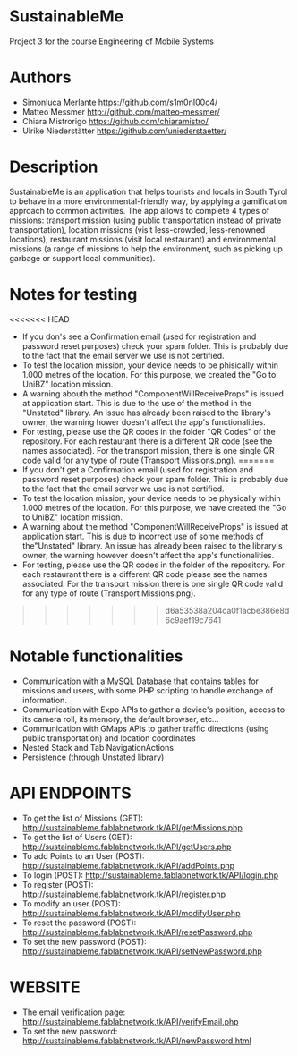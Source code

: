 # SustainableMe
Project 3 for the course Engineering of Mobile Systems

# Authors
- Simonluca Merlante https://github.com/s1m0nI00c4/
- Matteo Messmer http://github.com/matteo-messmer/
- Chiara Mistrorigo https://github.com/chiaramistro/
- Ulrike Niederstätter https://github.com/uniederstaetter/


# Description
SustainableMe is an application that helps tourists and locals in South Tyrol to behave in a more environmental-friendly way, by applying a gamification approach to common activities. The app allows to complete 4 types of missions: transport mission (using public transportation instead of private transportation), location missions (visit less-crowded, less-renowned locations), restaurant missions (visit local restaurant) and environmental missions (a range of missions to help the environment, such as picking up garbage or support local communities).

# Notes for testing
<<<<<<< HEAD
- If you don's see a Confirmation email (used for registration and password reset purposes) check your spam folder. This is probably due to the fact that the email server we use is not certified.
- To test the location mission, your device needs to be phisically within 1.000 metres of the location. For this purpose, we created the "Go to UniBZ" location mission.
- A warning abouth the method "ComponentWillReceiveProps" is issued at application start. This is due to the use of the method in the "Unstated" library. An issue has already been raised to the library's owner; the warning hower doesn't affect the app's functionalities.
- For testing, please use the QR codes in the folder "QR Codes" of the repository. For each restaurant there is a different QR code (see the names associated). For the transport mission, there is one single QR code valid for any type of route (Transport Missions.png).
=======
- If you don't get a Confirmation email (used for registration and password reset purposes) check your spam folder. This is probably due to the fact that the email server we use is not certified.
- To test the location mission, your device needs to be physically within 1.000 metres of the location. For this purpose, we have created the "Go to UniBZ" location mission.
- A warning about the method "ComponentWillReceiveProps" is issued at application start. This is due to incorrect use of some methods of the"Unstated" library. An issue has already been raised to the library's owner; the warning however doesn't affect the app's functionalities.
- For testing, please use the QR codes in the folder of the repository. For each restaurant there is a different QR code please see the names associated. For the transport mission there is one single QR code valid for any type of route (Transport Missions.png). 
>>>>>>> d6a53538a204ca0f1acbe386e8d6c9aef19c7641


# Notable functionalities
- Communication with a MySQL Database that contains tables for missions and users, with some PHP scripting to handle exchange of information.
- Communication with Expo APIs to gather a device's position, access to its camera roll, its memory, the default browser, etc...
- Communication with GMaps APIs to gather traffic directions (using public transportation) and location coordinates
- Nested Stack and Tab NavigationActions
- Persistence (through Unstated library)


# API ENDPOINTS
- To get the list of Missions (GET): http://sustainableme.fablabnetwork.tk/API/getMissions.php
- To get the list of Users (GET): http://sustainableme.fablabnetwork.tk/API/getUsers.php
- To add Points to an User (POST): http://sustainableme.fablabnetwork.tk/API/addPoints.php
- To login (POST): http://sustainableme.fablabnetwork.tk/API/login.php
- To register (POST): http://sustainableme.fablabnetwork.tk/API/register.php
- To modify an user (POST): http://sustainableme.fablabnetwork.tk/API/modifyUser.php
- To reset the password (POST): http://sustainableme.fablabnetwork.tk/API/resetPassword.php
- To set the new password (POST): http://sustainableme.fablabnetwork.tk/API/setNewPassword.php

# WEBSITE
- The email verification page: http://sustainableme.fablabnetwork.tk/API/verifyEmail.php
- To set the new password: http://sustainableme.fablabnetwork.tk/API/newPassword.html
